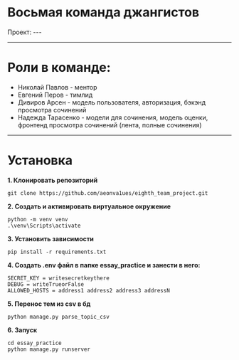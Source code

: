 # Восьмая команда джангистов
Проект: ---
___
# Роли в команде:
- Николай Павлов - ментор
- Евгений Перов - тимлид
- Дивиров Арсен - модель пользователя, авторизация, бэкэнд просмотра сочинений
- Надежда Тарасенко - модели для сочинения, модель оценки, фронтенд просмотра сочинений (лента, полные сочинения)
___
# Установка

**1. Клонировать репозиторий**

```
git clone https://github.com/aeonva1ues/eighth_team_project.git 
```

**2. Создать и активировать виртуальное окружение**

```
python -m venv venv
.\venv\Scripts\activate
```

**3. Установить зависимости**

```
pip install -r requirements.txt
```

**4. Создать .env файл в папке essay_practice и занести в него:**

```
SECRET_KEY = writesecretkeythere
DEBUG = writeTrueorFalse
ALLOWED_HOSTS = address1 address2 address3 addressN
```

**5. Перенос тем из csv в бд**

```
python manage.py parse_topic_csv
```

**6. Запуск**

```
cd essay_practice
python manage.py runserver
```
